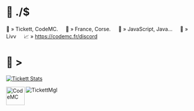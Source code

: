 # 🐳 ./$
🔗 » Tickett, CodeMC.                                                                                                                                                           ㅤ 📍 » France, Corse.                                                                                                                                                               ㅤ  🚨 » JavaScript, Java...                                                                                                                                                         ㅤ 🤍 » Livv                                                                                                                                                                        ㅤ  📈 » https://codemc.fr/discord

# 🐳 >
[![Tickett Stats](https://github-readme-stats.vercel.app/api?username=tickettmgl&hide=contribs,prs&show_icons=true&theme=dark&title_color=399999&text_color=000000&bg_color=DEG,355C7D,6C5B7B,C06C84)](https://codemc.fr/discord)

<a href="https///codemc.fr/discord">
  <img align="left" alt="CodeMC" width="50px" src="https://cdn.discordapp.com/icons/698470850323677195/16831d09e532330d33b7987ca5bbf5c9.webp" />
</a>
<p align="left"> <img src="https://komarev.com/ghpvc/?username=TickettMgl&style=plastic&color=red&label=Profil +»+ Vu" alt="TickettMgl" /> </p>
